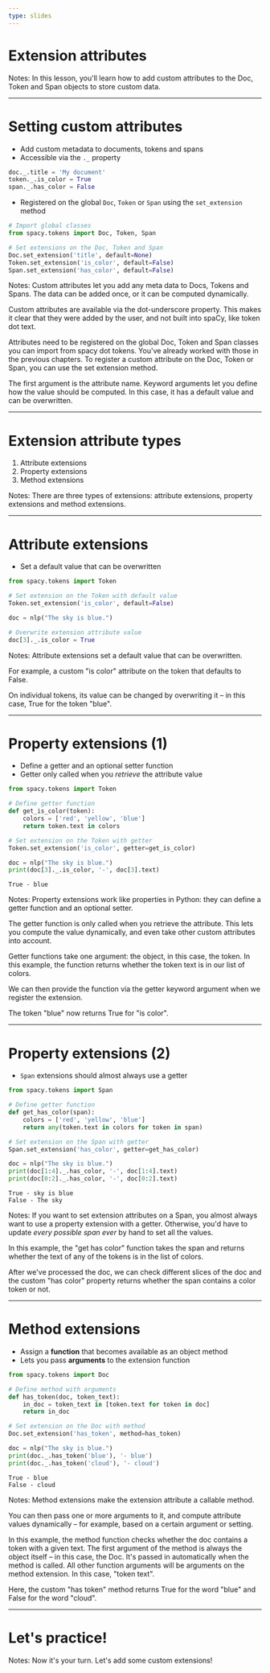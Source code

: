 ```yaml
---
type: slides
---
```


# Extension attributes

Notes: In this lesson, you'll learn how to add custom attributes to the Doc,
Token and Span objects to store custom data.

---

# Setting custom attributes

- Add custom metadata to documents, tokens and spans
- Accessible via the `._` property

```python
doc._.title = 'My document'
token._.is_color = True
span._.has_color = False
```

- Registered on the global `Doc`, `Token` or `Span` using the `set_extension`
  method

```python
# Import global classes
from spacy.tokens import Doc, Token, Span

# Set extensions on the Doc, Token and Span
Doc.set_extension('title', default=None)
Token.set_extension('is_color', default=False)
Span.set_extension('has_color', default=False)
```

Notes: Custom attributes let you add any meta data to Docs, Tokens and Spans.
The data can be added once, or it can be computed dynamically.

Custom attributes are available via the dot-underscore property. This makes it
clear that they were added by the user, and not built into spaCy, like token dot
text.

Attributes need to be registered on the global Doc, Token and Span classes you
can import from spacy dot tokens. You've already worked with those in the
previous chapters. To register a custom attribute on the Doc, Token or Span, you
can use the set extension method.

The first argument is the attribute name. Keyword arguments let you define how
the value should be computed. In this case, it has a default value and can be
overwritten.

---

# Extension attribute types

1. Attribute extensions
2. Property extensions
3. Method extensions

Notes: There are three types of extensions: attribute extensions, property
extensions and method extensions.

---

# Attribute extensions

- Set a default value that can be overwritten

```python
from spacy.tokens import Token

# Set extension on the Token with default value
Token.set_extension('is_color', default=False)

doc = nlp("The sky is blue.")

# Overwrite extension attribute value
doc[3]._.is_color = True
```

Notes: Attribute extensions set a default value that can be overwritten.

For example, a custom "is color" attribute on the token that defaults to False.

On individual tokens, its value can be changed by overwriting it – in this case,
True for the token "blue".

---

# Property extensions (1)

- Define a getter and an optional setter function
- Getter only called when you _retrieve_ the attribute value

```python
from spacy.tokens import Token

# Define getter function
def get_is_color(token):
    colors = ['red', 'yellow', 'blue']
    return token.text in colors

# Set extension on the Token with getter
Token.set_extension('is_color', getter=get_is_color)

doc = nlp("The sky is blue.")
print(doc[3]._.is_color, '-', doc[3].text)
```

```out
True - blue
```

Notes: Property extensions work like properties in Python: they can define a
getter function and an optional setter.

The getter function is only called when you retrieve the attribute. This lets
you compute the value dynamically, and even take other custom attributes into
account.

Getter functions take one argument: the object, in this case, the token. In this
example, the function returns whether the token text is in our list of colors.

We can then provide the function via the getter keyword argument when we
register the extension.

The token "blue" now returns True for "is color".

---

# Property extensions (2)

- `Span` extensions should almost always use a getter

```python
from spacy.tokens import Span

# Define getter function
def get_has_color(span):
    colors = ['red', 'yellow', 'blue']
    return any(token.text in colors for token in span)

# Set extension on the Span with getter
Span.set_extension('has_color', getter=get_has_color)

doc = nlp("The sky is blue.")
print(doc[1:4]._.has_color, '-', doc[1:4].text)
print(doc[0:2]._.has_color, '-', doc[0:2].text)
```

```out
True - sky is blue
False - The sky
```

Notes: If you want to set extension attributes on a Span, you almost always want
to use a property extension with a getter. Otherwise, you'd have to update
_every possible span ever_ by hand to set all the values.

In this example, the "get has color" function takes the span and returns whether
the text of any of the tokens is in the list of colors.

After we've processed the doc, we can check different slices of the doc and the
custom "has color" property returns whether the span contains a color token or
not.

---

# Method extensions

- Assign a **function** that becomes available as an object method
- Lets you pass **arguments** to the extension function

```python
from spacy.tokens import Doc

# Define method with arguments
def has_token(doc, token_text):
    in_doc = token_text in [token.text for token in doc]
    return in_doc

# Set extension on the Doc with method
Doc.set_extension('has_token', method=has_token)

doc = nlp("The sky is blue.")
print(doc._.has_token('blue'), '- blue')
print(doc._.has_token('cloud'), '- cloud')
```

```out
True - blue
False - cloud
```

Notes: Method extensions make the extension attribute a callable method.

You can then pass one or more arguments to it, and compute attribute values
dynamically – for example, based on a certain argument or setting.

In this example, the method function checks whether the doc contains a token
with a given text. The first argument of the method is always the object itself
– in this case, the Doc. It's passed in automatically when the method is called.
All other function arguments will be arguments on the method extension. In this
case, "token text".

Here, the custom "has token" method returns True for the word "blue" and False
for the word "cloud".

---

# Let's practice!

Notes: Now it's your turn. Let's add some custom extensions!
